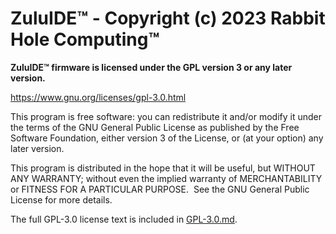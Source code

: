 # ZuluIDE™ - Copyright (c) 2023 Rabbit Hole Computing™

**ZuluIDE™ firmware is licensed under the GPL version 3 or any later version.**

https://www.gnu.org/licenses/gpl-3.0.html

This program is free software: you can redistribute it and/or modify
it under the terms of the GNU General Public License as published by
the Free Software Foundation, either version 3 of the License, or
(at your option) any later version. 

This program is distributed in the hope that it will be useful,
but WITHOUT ANY WARRANTY; without even the implied warranty of
MERCHANTABILITY or FITNESS FOR A PARTICULAR PURPOSE.  See the
GNU General Public License for more details. 

The full GPL-3.0 license text is included in [GPL-3.0.md](GPL-3.0.md).